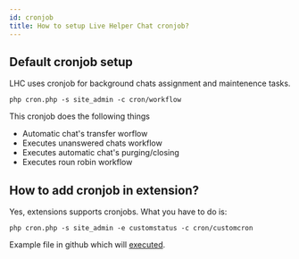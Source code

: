```yaml
---
id: cronjob
title: How to setup Live Helper Chat cronjob?
---
```


## Default cronjob setup

LHC uses cronjob for background chats assignment and maintenence tasks.

```shell script
php cron.php -s site_admin -c cron/workflow
```

This cronjob does the following things

 * Automatic chat's transfer worflow
 * Executes unanswered chats workflow
 * Executes automatic chat's purging/closing
 * Executes roun robin workflow

 ## How to add cronjob in extension?
 
 Yes, extensions supports cronjobs. What you have to do is:
 
```shell script
php cron.php -s site_admin -e customstatus -c cron/customcron
```

Example file in github which will [executed](https://github.com/remdex/livehelperchat/blob/master/lhc_web/extension/customstatus/modules/lhcron/customcron.php).